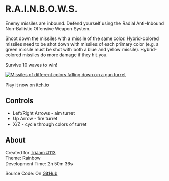 # R.A.I.N.B.O.W.S.
Enemy missiles are inbound. Defend yourself using the Radial Anti-Inbound Non-Ballistic 
Offensive Weapon System.

Shoot down the missiles with a missile of the same color. Hybrid-colored missiles need 
to be shot down with missiles of each primary color (e.g. a green missile must be shot 
with both a blue and yellow missile). Hybrid-colored missiles do more damage if they hit you.

Survive 10 waves to win!

[![Missiles of different colors falling down on a gun turret](screenshots/cover.png)](https://caterpillargames.itch.io/rainbows)

Play it now on [itch.io](https://caterpillargames.itch.io/rainbows)

## Controls
* Left/Right Arrows - aim turret
* Up Arrow - fire turret
* X/Z - cycle through colors of turret




## About
<!--BEGIN TRIJAM-->
Created for [TriJam #113](https://itch.io/jam/trijam-113/entries)  
Theme: Rainbow  
Development Time: 2h 50m 36s  
<!--END TRIJAM-->

Source Code: On [GitHub](https://github.com/CaterpillarGames/pico8-games/tree/master/carts/rainbows)


